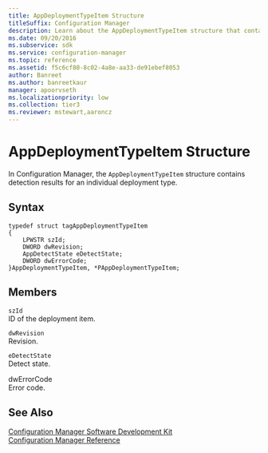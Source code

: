 ```yaml
---
title: AppDeploymentTypeItem Structure
titleSuffix: Configuration Manager
description: Learn about the AppDeploymentTypeItem structure that contains detection results for an individual deployment type.
ms.date: 09/20/2016
ms.subservice: sdk
ms.service: configuration-manager
ms.topic: reference
ms.assetid: f5c6cf80-8c02-4a8e-aa33-de91ebef8053
author: Banreet
ms.author: banreetkaur
manager: apoorvseth
ms.localizationpriority: low
ms.collection: tier3
ms.reviewer: mstewart,aaroncz 
---
```

# AppDeploymentTypeItem Structure
In Configuration Manager, the `AppDeploymentTypeItem` structure contains detection results for an individual deployment type.  

## Syntax  

```  
typedef struct tagAppDeploymentTypeItem  
{  
    LPWSTR szId;  
    DWORD dwRevision;  
    AppDetectState eDetectState;  
    DWORD dwErrorCode;  
}AppDeploymentTypeItem, *PAppDeploymentTypeItem;  
```  

## Members  
 `szId`  
 ID of the deployment item.   

 `dwRevision`  
 Revision.   

 `eDetectState`  
 Detect state.   

 dwErrorCode  
 Error code.   

## See Also  
 [Configuration Manager Software Development Kit](../../../../../develop/core/misc/system-center-configuration-manager-sdk.md)   
 [Configuration Manager Reference](../../../../../develop/reference/configuration-manager-reference.md)
